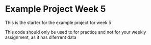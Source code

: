 # Example Project Week 5
This is the starter for the example project for week 5

This code should only be used to for practice and not for your weekly assignment, as it has diferrent data
